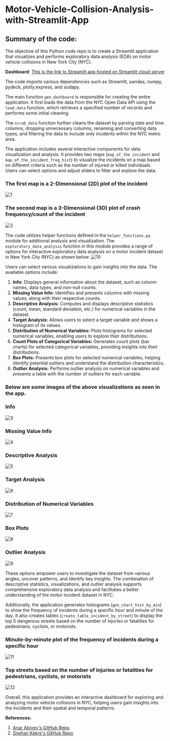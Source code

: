 # Motor-Vehicle-Collision-Analysis-with-Streamlit-App

## Summary of the code:
The objective of this Python code repo is to create a Streamlit application that visualizes and performs exploratory data analysis (EDA) on motor vehicle collisions in New York City (NYC). 

**Dashboard**: [This is the link to Streamlit app hosted on Streamlit cloud server](https://adarshkuthuru-streamlit-app-demo-adarsh-app-e3clwl.streamlit.app/)

The code imports various dependencies such as Streamlit, pandas, numpy, pydeck, plotly.express, and sodapy. 

The main function `gen_dashboard` is responsible for creating the entire application. It first loads the data from the NYC Open Data API using the `load_data` function, which retrieves a specified number of records and performs some initial cleaning.

The `scrub_data` function further cleans the dataset by parsing date and time columns, dropping unnecessary columns, renaming and converting data types, and filtering the data to include only incidents within the NYC metro area.

The application includes several interactive components for data visualization and analysis. It provides two maps (`map_of_the_incident` and `map_of_the_incident_freq_hist`) to visualize the incidents on a map based on different criteria such as the number of injured or killed individuals. Users can select options and adjust sliders to filter and explore the data.

### The first map is a 2-Dimensional (2D) plot of the incident

![1](https://github.com/adarshkuthuru/Motor-Vehicle-Collision-Analysis-with-Streamlit-App/blob/main/images/Analysis-1.jpg)

### The second map is a 3-Dimensional (3D) plot of crash frequency/count of the incident
![2](https://github.com/adarshkuthuru/Motor-Vehicle-Collision-Analysis-with-Streamlit-App/blob/main/images/Analysis-3.jpg)

The code utilizes helper functions defined in the `helper_functions.py` module for additional analysis and visualization. The `exploratory_data_analysis` function in this module provides a range of options for interactive exploratory data analysis on a motor incident dataset in New York City (NYC) as shown below. 
![10](https://github.com/adarshkuthuru/Motor-Vehicle-Collision-Analysis-with-Streamlit-App/blob/main/images/Analysis-2.jpg)

Users can select various visualizations to gain insights into the data. The available options include:

1. **Info:** Displays general information about the dataset, such as column names, data types, and non-null counts.
2. **Missing Value Info:** Identifies and presents columns with missing values, along with their respective counts.
3. **Descriptive Analysis:** Computes and displays descriptive statistics (count, mean, standard deviation, etc.) for numerical variables in the dataset.
4. **Target Analysis:** Allows users to select a target variable and shows a histogram of its values.
5. **Distribution of Numerical Variables:** Plots histograms for selected numerical variables, enabling users to explore their distributions.
6. **Count Plots of Categorical Variables:** Generates count plots (bar charts) for selected categorical variables, providing insights into their distributions.
7. **Box Plots:** Presents box plots for selected numerical variables, helping identify potential outliers and understand the distribution characteristics.
8. **Outlier Analysis:** Performs outlier analysis on numerical variables and presents a table with the number of outliers for each variable.

### Below are some images of the above visualizations as seen in the app.

### Info
![3](https://github.com/adarshkuthuru/Motor-Vehicle-Collision-Analysis-with-Streamlit-App/blob/main/images/Analysis-2.1.jpg)

### Missing Value Info
![4](https://github.com/adarshkuthuru/Motor-Vehicle-Collision-Analysis-with-Streamlit-App/blob/main/images/Analysis-2.2.jpg)

### Descriptive Analysis
![5](https://github.com/adarshkuthuru/Motor-Vehicle-Collision-Analysis-with-Streamlit-App/blob/main/images/Analysis-2.3.jpg)

### Target Analysis
![6](https://github.com/adarshkuthuru/Motor-Vehicle-Collision-Analysis-with-Streamlit-App/blob/main/images/Analysis-2.4.jpg)

### Distribution of Numerical Variables
![7](https://github.com/adarshkuthuru/Motor-Vehicle-Collision-Analysis-with-Streamlit-App/blob/main/images/Analysis-2.5.jpg)

### Box Plots
![8](https://github.com/adarshkuthuru/Motor-Vehicle-Collision-Analysis-with-Streamlit-App/blob/main/images/Analysis-2.6.jpg)

### Outlier Analysis
![9](https://github.com/adarshkuthuru/Motor-Vehicle-Collision-Analysis-with-Streamlit-App/blob/main/images/Analysis-2.7.jpg)

These options empower users to investigate the dataset from various angles, uncover patterns, and identify key insights. The combination of descriptive statistics, visualizations, and outlier analysis supports comprehensive exploratory data analysis and facilitates a better understanding of the motor incident dataset in NYC.

Additionally, the application generates histograms (`gen_chart_hist_by_min`) to show the frequency of incidents during a specific hour and minute of the day. It also creates tables (`create_table_incident_by_street`) to display the top 5 dangerous streets based on the number of injuries or fatalities for pedestrians, cyclists, or motorists.

### Minute-by-minute plot of the frequency of incidents during a specific hour 
![11](https://github.com/adarshkuthuru/Motor-Vehicle-Collision-Analysis-with-Streamlit-App/blob/main/images/Analysis-4.jpg)

### Top streets based on the number of injuries or fatalities for pedestrians, cyclists, or motorists
![12](https://github.com/adarshkuthuru/Motor-Vehicle-Collision-Analysis-with-Streamlit-App/blob/main/images/Analysis-5.jpg)

Overall, this application provides an interactive dashboard for exploring and analyzing motor vehicle collisions in NYC, helping users gain insights into the incidents and their spatial and temporal patterns.

**References:**
1. [Anar Abiyev's GitHub Repo](https://github.com/anarabiyev/EDA_Streamlit_App)
2. [Snehan Kekre's GitHub Repo](https://github.com/snehankekre/Streamlit-Vehicle-Collisions-NYC)